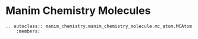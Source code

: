 # Manim Chemistry Molecules

```{eval-rst}
.. autoclass:: manim_chemistry.manim_chemistry_molecule.mc_atom.MCAtom
    :members:
```